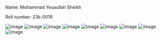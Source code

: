 Name: Mohammad Yesaullah Sheikh

Roll number: 23k-0019

![image](https://github.com/Yesaullah/PfFall23/assets/142867724/19a7d2e1-99e0-4c91-bdbd-f1d11717782b)
![image](https://github.com/Yesaullah/PfFall23/assets/142867724/04a3b56f-3937-4e5a-a8af-87db70d5dd2e)
![image](https://github.com/Yesaullah/PfFall23/assets/142867724/8f57c173-4b4a-4ae7-bfb5-4b74d672ebc5)
![image](https://github.com/Yesaullah/PfFall23/assets/142867724/17a51430-206e-4180-9b95-68b01b56e335)
![image](https://github.com/Yesaullah/PfFall23/assets/142867724/938887e9-a9fe-4621-95ff-e456b6b9ae99)
![image](https://github.com/Yesaullah/PfFall23/assets/142867724/3b31e641-d834-432a-875f-809b176f932e)
![image](https://github.com/Yesaullah/PfFall23/assets/142867724/2f54dd57-9a31-4d08-8d89-3a4f476f6b8c)
![image](https://github.com/Yesaullah/PfFall23/assets/142867724/90841e34-4f14-4e9b-8590-62c032d5cc75)
![image](https://github.com/Yesaullah/PfFall23/assets/142867724/62fa9414-63f4-435e-9379-d129c2c83b57)

